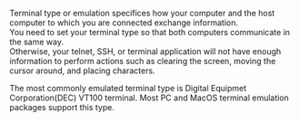 Terminal type or emulation specifices how your computer and the host computer to which you are connected exchange information.  
You need to set your terminal type so that both computers communicate in the same way.  
Otherwise, your telnet, SSH, or terminal application will not have enough information to perform actions such as clearing the screen, moving the cursor around, and placing characters.  

The most commonly emulated terminal type is Digital Equipmet Corporation(DEC) VT100 terminal. Most PC and MacOS terminal emulation packages support this type.  

